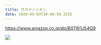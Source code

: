 ```yaml
---
title: サカナノジカン
date: 2020-05-03T10:46:50.333Z
---
```

<!--StartFragment-->

<https://www.amazon.co.jp/dp/B07W1J54Q9>

<!--EndFragment-->

![](/images/uploads/41ru5ecm4xl.png)
